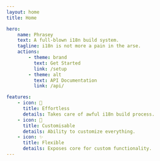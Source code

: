 ```yaml
---
layout: home
title: Home

hero:
    name: Phrasey
    text: A full-blown i18n build system.
    tagline: i18n is not more a pain in the arse.
    actions:
        - theme: brand
          text: Get Started
          link: /setup
        - theme: alt
          text: API Documentation
          link: /api/

features:
    - icon: 💜
      title: Effortless
      details: Takes care of awful i18n build process.
    - icon: 🔧
      title: Customisable
      details: Ability to customize everything.
    - icon: ✨
      title: Flexible
      details: Exposes core for custom functionality.
---
```

